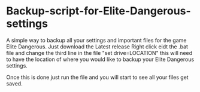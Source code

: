 # Backup-script-for-Elite-Dangerous-settings
A simple way to backup all your settings and important files for the game Elite Dangerous.
Just download the Latest release Right click eidt the .bat file and change the third line in the file "set drive=LOCATION" this will need to have the location of where you would like to backup your Elite Dangerous settings.

Once this is done just run the file and you will start to see all your files get saved.
